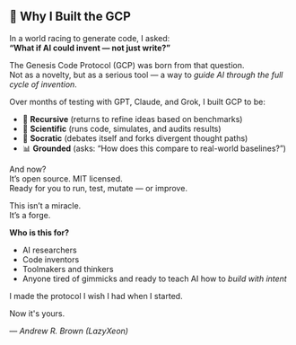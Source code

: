 ## 🧬 Why I Built the GCP

In a world racing to generate code, I asked:  
**“What if AI could invent — not just write?”**

The Genesis Code Protocol (GCP) was born from that question.  
Not as a novelty, but as a serious tool — a way to *guide AI through the full cycle of invention*.

Over months of testing with GPT, Claude, and Grok, I built GCP to be:
- 🔁 **Recursive** (returns to refine ideas based on benchmarks)
- 🧪 **Scientific** (runs code, simulates, and audits results)
- 🧠 **Socratic** (debates itself and forks divergent thought paths)
- 📊 **Grounded** (asks: “How does this compare to real-world baselines?”)

And now?  
It’s open source. MIT licensed.  
Ready for you to run, test, mutate — or improve.

This isn’t a miracle.  
It’s a forge.

**Who is this for?**
- AI researchers
- Code inventors
- Toolmakers and thinkers
- Anyone tired of gimmicks and ready to teach AI how to *build with intent*

I made the protocol I wish I had when I started.

Now it's yours.

— *Andrew R. Brown (LazyXeon)*
